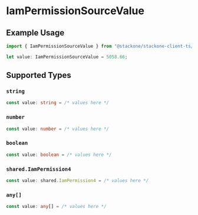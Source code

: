# IamPermissionSourceValue

## Example Usage

```typescript
import { IamPermissionSourceValue } from "@stackone/stackone-client-ts/sdk/models/shared";

let value: IamPermissionSourceValue = 5058.66;
```

## Supported Types

### `string`

```typescript
const value: string = /* values here */
```

### `number`

```typescript
const value: number = /* values here */
```

### `boolean`

```typescript
const value: boolean = /* values here */
```

### `shared.IamPermission4`

```typescript
const value: shared.IamPermission4 = /* values here */
```

### `any[]`

```typescript
const value: any[] = /* values here */
```

